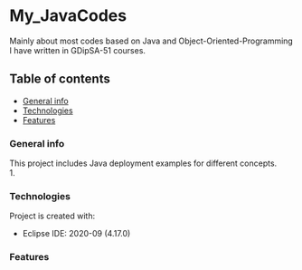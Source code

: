 # My_JavaCodes
Mainly about most codes based on Java and Object-Oriented-Programming I have written in GDipSA-51 courses.  

## Table of contents
* [General info](#general-info)
* [Technologies](#technologies)
* [Features](#features)

### General info
This project includes Java deployment examples for different concepts.  
1. 

	
### Technologies
Project is created with:
* Eclipse IDE: 2020-09 (4.17.0)  

### Features 

